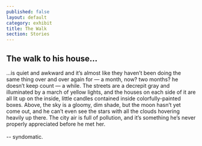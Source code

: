 ```yaml
---
published: false
layout: default
category: exhibit
title: The Walk
section: Stories
---
```


## The walk to his house...

...is quiet and awkward and it’s almost like they haven’t been doing the same thing over and over again for — a month, now? two months? he doesn’t keep count — a while. The streets are a decrepit gray and illuminated by a march of yellow lights, and the houses on each side of it are all lit up on the inside, little candles contained inside colorfully-painted boxes. Above, the sky is a gloomy, dim shade, but the moon hasn’t yet come out, and he can’t even see the stars with all the clouds hovering heavily up there. The city air is full of pollution, and it’s something he’s never properly appreciated before he met her.
 <br><br>
 -- syndomatic. 